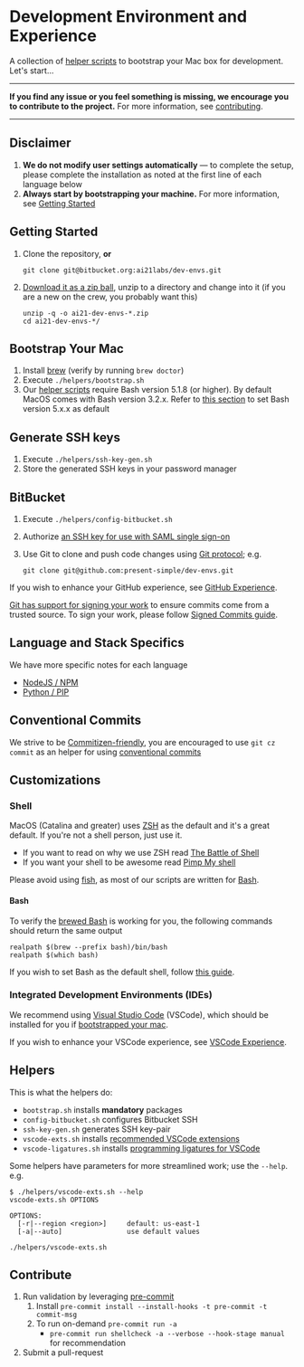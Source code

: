 # Development Environment and Experience

A collection of [helper scripts](#helpers) to bootstrap your Mac box for development.
Let's start...

---

**If you find any issue or you feel something is missing, we encourage you to contribute to the project.** For more information, see [contributing](#contributing).

---

## Disclaimer

1. **We do not modify user settings automatically** — to complete the setup, please complete the installation as noted at the first line of each language below
2. **Always start by bootstrapping your machine.** For more information, see [Getting Started](#getting-started)

## Getting Started

1. Clone the repository, **or**

   ```shell
   git clone git@bitbucket.org:ai21labs/dev-envs.git
   ```

2. [Download it as a zip ball](https://bitbucket.org/ai21labs/dev-envs/src/master/), unzip to a directory and change into it (if you are a new on the crew, you probably want this)

   ```shell
   unzip -q -o ai21-dev-envs-*.zip
   cd ai21-dev-envs-*/
   ```

## Bootstrap Your Mac

1. Install [brew](https://brew.sh/) (verify by running `brew doctor`)
2. Execute `./helpers/bootstrap.sh`
3. Our [helper scripts](#helpers) require Bash version 5.1.8 (or higher). By default MacOS comes with Bash version 3.2.x. Refer to [this section](https://itnext.io/upgrading-bash-on-macos-7138bd1066ba) to set Bash version 5.x.x as default

## Generate SSH keys

1. Execute `./helpers/ssh-key-gen.sh`
2. Store the generated SSH keys in your password manager

## BitBucket

1. Execute `./helpers/config-bitbucket.sh`
2. Authorize [an SSH key for use with SAML single sign-on](https://docs.github.com/en/github/authenticating-to-github/authenticating-with-saml-single-sign-on/authorizing-an-ssh-key-for-use-with-saml-single-sign-on)
3. Use Git to clone and push code changes using [Git protocol](https://git-scm.com/book/en/v2/Git-on-the-Server-The-Protocols); e.g.

   ```shell
   git clone git@github.com:present-simple/dev-envs.git
   ```

If you wish to enhance your GitHub experience, see [GitHub Experience](./docs/github-experience.md).

[Git has support for signing your work](https://git-scm.com/book/en/v2/Git-Tools-Signing-Your-Work) to ensure commits come from a trusted source. To sign your work, please follow [Signed Commits guide](docs/signed-commits.md).

## Language and Stack Specifics

We have more specific notes for each language

- [NodeJS / NPM](./docs/nodejs-dev.md)
- [Python / PIP](./docs/python-dev.md)

## Conventional Commits

We strive to be [Commitizen-friendly](https://commitizen-tools.github.io/commitizen/), you are encouraged to use `git cz commit` as an helper for using [conventional commits](https://conventionalcommits.org/)

## Customizations

### Shell

MacOS (Catalina and greater) uses [ZSH](https://en.wikipedia.org/wiki/Z_shell) as the default and it's a great default. If you're not a shell person, just use it.

- If you want to read on why we use ZSH read [The Battle of Shell](./docs/shell-battle.md#the-great-shell-battle)
- If you want your shell to be awesome read [Pimp My shell](./docs/pimp-my-shell.md#pimp-my-shell)

Please avoid using [fish](https://fishshell.com/), as most of our scripts are written for [Bash](https://www.gnu.org/software/bash/).

#### Bash

To verify the [brewed Bash](https://github.com/present-smple/dev-envs/blob/main/helpers/.Brewfile#L8) is working for you, the following commands should return the same output

```shell
realpath $(brew --prefix bash)/bin/bash
realpath $(which bash)
```

If you wish to set Bash as the default shell, follow [this guide](https://www.howtogeek.com/444596/how-to-change-the-default-shell-to-bash-in-macos-catalina/).

### Integrated Development Environments (IDEs)

We recommend using [Visual Studio Code](https://code.visualstudio.com/) (VSCode), which should be installed for you if [bootstrapped your mac](#bootstrap-your-mac).

If you wish to enhance your VSCode experience, see [VSCode Experience](./docs/vscode-experience.md).

## Helpers

This is what the helpers do:

- `bootstrap.sh` installs **mandatory** packages
- `config-bitbucket.sh` configures Bitbucket SSH
- `ssh-key-gen.sh` generates SSH key-pair
- `vscode-exts.sh` installs [recommended VSCode extensions](./docs/vscode-experience.md#extensions)
- `vscode-ligatures.sh` installs [programming ligatures for VSCode](./docs/vscode-experience.md#programming-ligatures)

Some helpers have parameters for more streamlined work; use the `--help`. e.g.

```shell
$ ./helpers/vscode-exts.sh --help
vscode-exts.sh OPTIONS

OPTIONS:
  [-r|--region <region>]     default: us-east-1
  [-a|--auto]                use default values
```

```shell
./helpers/vscode-exts.sh
```

## Contribute

1. Run validation by leveraging [pre-commit](https://pre-commit.com)
   1. Install `pre-commit install --install-hooks -t pre-commit -t commit-msg`
   2. To run on-demand `pre-commit run -a`
      - `pre-commit run shellcheck -a --verbose --hook-stage manual` for recommendation
2. Submit a pull-request
